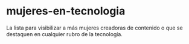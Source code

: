 # mujeres-en-tecnologia
La lista para visibilizar a más mujeres creadoras de contenido o que se destaquen en cualquier rubro de la tecnología.
